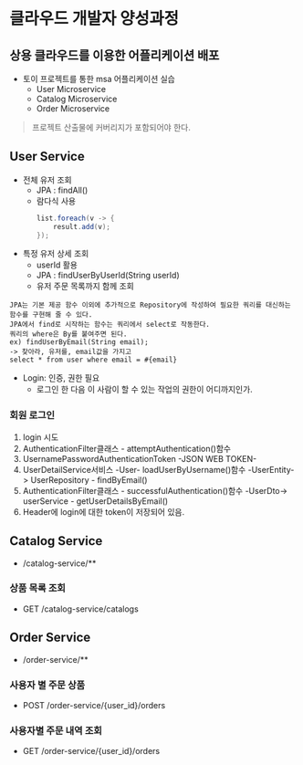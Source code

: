 # 클라우드 개발자 양성과정

## 상용 클라우드를 이용한 어플리케이션 배포
* 토이 프로젝트를 통한 msa 어플리케이션 실습
    - User Microservice
    - Catalog Microservice
    - Order Microservice

> 프로젝트 산출물에 커버리지가 포함되어야 한다.

## User Service
* 전체 유저 조회
    - JPA : findAll()
    - 람다식 사용
        ```java
        list.foreach(v -> {
            result.add(v);
        });
        ```
* 특정 유저 상세 조회
    - userId 활용
    - JPA : findUserByUserId(String userId)
    - 유저 주문 목록까지 함께 조회

```
JPA는 기본 제공 함수 이외에 추가적으로 Repository에 작성하여 필요한 쿼리를 대신하는 함수를 구현해 줄 수 있다.
JPA에서 find로 시작하는 함수는 쿼리에서 select로 작동한다.
쿼리의 where은 By를 붙여주면 된다.
ex) findUserByEmail(String email);
-> 찾아라, 유저를, email값을 가지고
select * from user where email = #{email}
```

* Login: 인증, 권한 필요
    - 로그인 한 다음 이 사람이 할 수 있는 작업의 권한이 어디까지인가.

### 회원 로그인
1. login 시도
2. AuthenticationFilter클래스 - attemptAuthentication()함수
3. UsernamePasswordAuthenticationToken -JSON WEB TOKEN-
4. UserDetailService서비스 -User- loadUserByUsername()함수 -UserEntity-> UserRepository - findByEmail()
5. AuthenticationFilter클래스 - successfulAuthentication()함수 -UserDto-> userService - getUserDetailsByEmail()
6. Header에 login에 대한 token이 저장되어 있음.

## Catalog Service
* /catalog-service/**

### 상품 목록 조회
* GET /catalog-service/catalogs


## Order Service
* /order-service/**

### 사용자 별 주문 상품
* POST /order-service/{user_id}/orders

### 사용자별 주문 내역 조회
* GET /order-service/{user_id}/orders